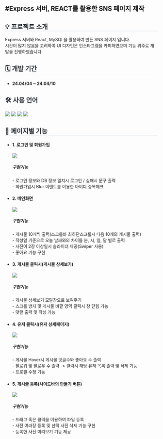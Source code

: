 <div>
  <h2>#Express 서버, REACT를 활용한 SNS 페이지 제작</h2>
</div>
<div style= "text-align:left;">
    <h2 style="border-bottom: 1px solid #d8dee4; color: #282d33;">💡 프로젝트 소개 </h2>
  <div>Express 서버와 React, MySQL을 활용하여 만든 SNS 페이지 입니다.</div>
  <div>시간이 많지 않음을 고려하여 UI 디자인은 인스타그램을 카피하였으며 기능 위주로 개발을 진행하였습니다. </div>
    </div>
    <div style= "text-align:left;">
    <h2 style="border-bottom: 1px solid #d8dee4; color: #282d33;"> 🗓 개발 기간 </h2>  
        <ul>
            <li> <h4>24.04/04 ~ 24.04/10</h4></li>
        </ul>
    </div>    
<div style= "text-align:left;"> 
    <div style="font-weight: 700; font-size: 15px; text-align: left; color: #282d33;">  </div> 
    </div>
    <div style= "text-align:left;">
      
<div style= "text-align:left;">
    <h2 style="color: #282d33;"> 🛠️ 사용 언어 </h2>
    <div style="margin: 0 auto; text-align: left;" align= "left">
      <img src="https://img.shields.io/badge/Node.js-339933?style=for-the-badge&logo=Node.js&logoColor=white">
          <img src="https://img.shields.io/badge/React-61DAFB?style=for-the-badge&logo=React&logoColor=white">
          <img src="https://img.shields.io/badge/MySQL-4479A1?style=for-the-badge&logo=MySQL&logoColor=white">
          <img src="https://img.shields.io/badge/Express-000000?style=for-the-badge&logo=Express&logoColor=white">
          </div>
    </div>    
<div style= "text-align:left;">
    <h2 style="border-bottom: 1px solid #d8dee4; color: #282d33;">  📑 페이지별 기능 </h2>      
    </div>
    <ul>
      <li><h4>1. 로그인 및 회원가입</h4></li>
      <div><img src='https://github.com/dlehdwo01/REACT_SNS_PROJECT/assets/153072974/642cecce-6ec6-4c86-89ac-14cd1bbaa9e7'></img></div>
      <div><h5>구현기능</h5></div>
      <div>- 로그인 정보와 DB 정보 일치시 로그인 / 실패시 문구 출력</div>
      <div>- 회원가입시 Blur 이벤트를 이용한 아이디 중복체크</div>      
      <li><h4>2. 메인화면</h4></li>
      <div><img src='https://github.com/dlehdwo01/REACT_SNS_PROJECT/assets/153072974/dbdf0ad8-7fd5-4a82-84f3-936b86ea6ae6'></img></div>
      <div><h5>구현기능</h5></div>
      <div>- 게시물 10개씩 출력(스크롤바 최하단스크롤시 다음 10개의 게시물 출력)</div>
      <div>- 작성일 기준으로 오늘 날짜와의 차이를 분, 시, 일, 달 별로 출력</div>
      <div>- 사진이 2장 이상일시 슬라이더 제공(Swiper 사용)</div>
      <div>- 좋아요 기능 구현</div>
      <li><h4>3. 게시물 클릭시(게시물 상세보기)</h4></li>      
      <div><img src='https://github.com/dlehdwo01/REACT_SNS_PROJECT/assets/153072974/10d2d572-aca6-483a-ac91-5615bfa2679a'></img></div>
      <div><h5>구현기능</h5></div>
      <div>- 게시물 상세보기 모달창으로 보여주기 </div>
      <div>- 스크롤 방지 및 게시물 바깥 영역 클릭시 창 닫힘 기능</div>
      <div>- 댓글 출력 및 작성 기능</div>
       <li><h4>4. 유저 클릭시(유저 상세페이지)</h4></li>      
      <div><img src='https://github.com/dlehdwo01/REACT_SNS_PROJECT/assets/153072974/9aa61e8f-ec7c-4db4-a29b-961c34062364'></img></div>
      <div><h5>구현기능</h5></div>
      <div>- 게시물 Hover시 게시물 댓글수와 좋아요 수 출력 </div>
      <div>- 팔로워 및 팔로우 수 출력 -> 클릭시 해당 유저 목록 출력 및 삭제 기능 </div>
      <div>- 프로필 수정 기능 </div>
      <li><h4>5. 게시글 등록(사이드바의 만들기 버튼)</h4></li>      
      <div><img src='https://github.com/dlehdwo01/REACT_SNS_PROJECT/assets/153072974/e5222770-e758-4894-8de3-7a6ac7cb2636'></img></div>
      <div><h5>구현기능</h5></div>
      <div>- 드래그 혹은 클릭을 이용하여 파일 등록</div>
      <div>- 사진 여러장 등록 및 선택 사진 삭제 기능 구현</div>      
      <div>- 등록한 사진 미리보기 기능 제공</div>      
    </ul>
    
<!--     <h2 style="border-bottom: 1px solid #d8dee4; color: #282d33;"> 🎇 프로젝트 후기 </h2>       
    </div> -->

    
    
   
 
    
